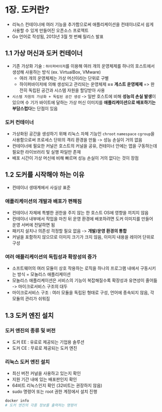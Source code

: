 # 1장. 도커란?

- 리눅스 컨테이너에 여러 기능을 추가함으로써 애플리케이션을 컨테이너로서 쉽게 사용할 수 있게 만들어진 오픈소스 프로젝트
- Go 언어로 작성됨, 2013년 3월 첫 번째 릴리스 발표

## 1.1 가상 머신과 도커 컨테이너

- 기존 가상화 기술 : `하이퍼바이저`를 이용해 여러 개의 운영체제를 하나의 호스트에서 생성해 사용하는 방식 (ex. VirtualBox, VMware)
    - 여러 개의 운영체제는 가상 머신이라는 단위로 구별
    - 하이퍼바이저에 의해 생성되고 관리되는 운영체제 **== 게스트 운영체제** => 완전히 독립된 공간과 시스템 자원을 할당받아 사용
- `시스템 자원의 가상화 + 독립된 공간 생성` -> 일반 호스트에 비해 **성능의 손실 발생**이 있으며 수 기가 바이트에 달하는 가상 머신 이미지를 **애플리케이션으로 배포하기는 부담스럽다**는 단점이 있음

### 도커 컨테이너

- 가상화된 공간을 생성하기 위해 리눅스 자체 기능인 `chroot` `namespace` `cgroup`을 사용함으로써 프로세스 단위의 격리 환경을 만듦 -> 성능 손실이 거의 없음
- 컨테이너에 필요한 커널은 호스트의 커널을 공유, 컨테이너 안에는 앱을 구동하는데 필요한 라이브러리 및 실행 파일만 존재
- 배포 시간이 가상 머신에 비해 빠르며 성능 손실이 거의 없다는 것이 장점

## 1.2 도커를 시작해야 하는 이유

- 컨테이너 생태계에서 사실상 표준

### 애플리케이션의 개발과 배포가 편해짐

- 컨테이너 자체에 특별한 권한을 주지 않는 한 호스트 OS에 영향을 끼치지 않음
- 컨테이너 내부에서 작업을 마친 뒤 운영 환경에 배포하려면 도커 이미지를 만들어 운영 서버에 전달하면 됨
- 패키지 설치나 의존성 걱정할 필요 없음 -> **개발/운영 환경의 통합**
- 커널을 포함하지 않으므로 이미지 크기가 크지 않음, 이미지 내용을 레이어 단위로 구성

### 여러 애플리케이션의 독립성과 확장성의 증가

- 소프트웨어의 여러 모듈이 상호 작용하는 로직을 하나의 프로그램 내에서 구동시키는 방식 = 모놀리스 애플리케이션
- 모놀리스 애플리케이션은 서비스의 기능이 복잡해질수록 확장성과 유연성이 줄어듦 -> 마이크로서비스 구조의 대두
- 마이크로서비스 구조 : 여러 모듈을 독립된 형태로 구성, 언어에 종속되지 않음, 각 모듈의 관리가 쉬워짐

## 1.3 도커 엔진 설치

### 도커 엔진의 종류 및 버전

- 도커 EE : 유료로 제공되는 기업용 솔루션
- 도커 CE : 무료로 제공되는 도커 엔진

### 리눅스 도커 엔진 설치

- 최신 버전 커널을 사용하고 있는지 확인
- 지원 기간 내에 있는 배포판인지 확인
- 64비트 리눅스인지 확인 (32비트는 권장하지 않음)
- sudo 명령어 또는 root 권한 계정에서 설치 진행

```bash
docker info
# 도커 엔진의 각종 정보를 출력하는 명령어
```

